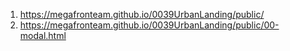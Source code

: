 1. <https://megafronteam.github.io/0039UrbanLanding/public/>
2. <https://megafronteam.github.io/0039UrbanLanding/public/00-modal.html>